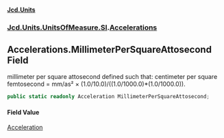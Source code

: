 #### [Jcd.Units](index.md 'index')
### [Jcd.Units.UnitsOfMeasure.SI](Jcd.Units.UnitsOfMeasure.SI.md 'Jcd.Units.UnitsOfMeasure.SI').[Accelerations](Accelerations.md 'Jcd.Units.UnitsOfMeasure.SI.Accelerations')

## Accelerations.MillimeterPerSquareAttosecond Field

millimeter per square attosecond defined such that: centimeter per square femtosecond = mm/as² × (1.0/10.0)/((1.0/1000.0)*(1.0/1000.0)).

```csharp
public static readonly Acceleration MillimeterPerSquareAttosecond;
```

#### Field Value
[Acceleration](Acceleration.md 'Jcd.Units.UnitTypes.Acceleration')